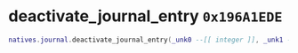 # deactivate_journal_entry `0x196A1EDE`

```lua
natives.journal.deactivate_journal_entry(_unk0 --[[ integer ]], _unk1 --[[ integer ]])
```